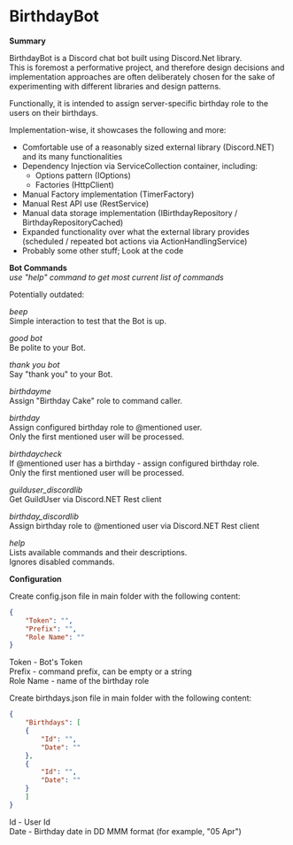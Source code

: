 # BirthdayBot  
  
**Summary**  
  
BirthdayBot is a Discord chat bot built using Discord.Net library.  
This is foremost a performative project, and therefore design decisions and implementation approaches are often deliberately chosen for the sake of experimenting with different libraries and design patterns.    
  
Functionally, it is intended to assign server-specific birthday role to the users on their birthdays.  
  
Implementation-wise, it showcases the following and more:  
- Comfortable use of a reasonably sized external library (Discord.NET) and its many functionalities  
- Dependency Injection via ServiceCollection container, including:   
  - Options pattern (IOptions)  
  - Factories (HttpClient)  
- Manual Factory implementation (TimerFactory)  
- Manual Rest API use (RestService)  
- Manual data storage implementation (IBirthdayRepository / BirthdayRepositoryCached)  
- Expanded functionality over what the external library provides (scheduled / repeated bot actions via ActionHandlingService)  
- Probably some other stuff; Look at the code  
  
**Bot Commands**  
*use "help" command to get most current list of commands*  
  
Potentially outdated:  
  
*beep*  
Simple interaction to test that the Bot is up.  
  
*good bot*  
Be polite to your Bot.  
  
*thank you bot*  
Say "thank you" to your Bot.  
  
*birthdayme*  
Assign "Birthday Cake" role to command caller.  
  
*birthday*  
Assign configured birthday role to @mentioned user.  
Only the first mentioned user will be processed.  
  
*birthdaycheck*  
If @mentioned user has a birthday - assign configured birthday role.  
Only the first mentioned user will be processed.  
  
*guilduser_discordlib*  
Get GuildUser via Discord.NET Rest client  
  
*birthday_discordlib*  
Assign birthday role to @mentioned user via Discord.NET Rest client  
  
*help*  
Lists available commands and their descriptions.  
Ignores disabled commands.  
  
**Configuration**  
  
Create config.json file in main folder with the following content:  
```json  
{  
    "Token": "",  
    "Prefix": "",  
    "Role Name": ""  
}  
```  
  
Token - Bot's Token  
Prefix - command prefix, can be empty or a string  
Role Name - name of the birthday role  
  
Create birthdays.json file in main folder with the following content:  
```json  
{  
    "Birthdays": [  
    {  
        "Id": "",  
        "Date": ""  
    },  
    {  
        "Id": "",  
        "Date": ""  
    }  
    ]  
}  
```  
  
Id - User Id  
Date - Birthday date in DD MMM format (for example, "05 Apr")  
